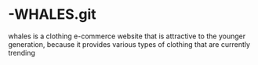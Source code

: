 # -WHALES.git
whales is a clothing e-commerce website that is attractive to the younger generation, because it provides various types of clothing that are currently trending
